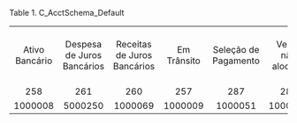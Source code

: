 <div id="d139910e1" class="table">

<div class="table-title">

Table 1. C\_AcctSchema\_Default

</div>

<div class="table-contents">

|                |                            |                             |             |                      |                   |                  |                           |                        |                           |                         |                            |                     |                              |                              |                                        |                    |                          |                        |                    |                         |                       |                      |                                 |                                  |                |                 |                    |                    |                             |                       |                       |                      |                             |               |                    |                 |                              |                             |                            |                            |                |                |                    |                      |                                |                                |                        |                                    |                            |                       |         |
| :------------: | :------------------------: | :-------------------------: | :---------: | :------------------: | :---------------: | :--------------: | :-----------------------: | :--------------------: | :-----------------------: | :---------------------: | :------------------------: | :-----------------: | :--------------------------: | :--------------------------: | :------------------------------------: | :----------------: | :----------------------: | :--------------------: | :----------------: | :---------------------: | :-------------------: | :------------------: | :-----------------------------: | :------------------------------: | :------------: | :-------------: | :----------------: | :----------------: | :-------------------------: | :-------------------: | :-------------------: | :------------------: | :-------------------------: | :-----------: | :----------------: | :-------------: | :--------------------------: | :-------------------------: | :------------------------: | :------------------------: | :------------: | :------------: | :----------------: | :------------------: | :----------------------------: | :----------------------------: | :--------------------: | :--------------------------------: | :------------------------: | :-------------------: | :-----: |
| Ativo Bancário | Despesa de Juros Bancários | Receitas de Juros Bancários | Em Trânsito | Seleção de Pagamento | Verba não alocada | Esquema Contábil | Disponibilidade Monetária | Transferência de Caixa | Diferenças de Livro Caixa | Despesas de Livro Caixa | Recebimento de Livro Caixa | Gastos com Despesas | Estoque em Poder de Terceiro | Estoque de Terceiro em Poder | Conta Transitória de Apuração de Custo | Imposto Desonerado | Pré-Pagamento de Cliente | Recebíveis de Clientes | Serviços a Receber | Recebidos Não Faturados | Patrimônio de Produto | Variação Custo médio | Custos de Desconto de Pagamento | Receita de Desconto de Pagamento | CMV de Produto | Ajuste de Custo | Despesa de Produto | Limpeza de Estoque | Variação de Preço da Fatura | Patrimônio de Projeto | Trabalho em Andamento | Landed Cost Clearing | Variação do Preço de Compra | Rate Variance | Receita de Produto | Processar Agora | Desconto Comercial Concedido | Desconto Comercial Recebido | Conta de Ganhos Realizados | Conta de Perdas Realizadas | Crédito Fiscal | Imposto Devido | Despesa de Imposto | Receita Não Auferida | Conta de Ganhos não Realizados | Conta de Perdas não Realizadas | Exigível de Fornecedor | Exigível de Serviços de Fornecedor | Adiantamento de Fornecedor | Diferenças de Estoque | Perdas  |
|      258       |            261             |             260             |     257     |         287          |        286        |       101        |            273            |          288           |            274            |           275           |            276             |         267         |                              |                              |                                        |                    |           235            |          234           |        234         |           272           |          231          |        50013         |               240               |               241                |      233       |       298       |        230         |        299         |             282             |          250          |          251          |        200000        |             232             |     50005     |        229         |                 |             284              |             283             |            245             |            246             |      256       |      255       |        252         |         269          |              243               |              244               |          237           |                238                 |            239             |          227          |   242   |
|    1000008     |          5000250           |           1000069           |   1000009   |       1000051        |      1000013      |     1000001      |          1000014          |        1000015         |          1000016          |         1000017         |          1000018           |       1000022       |                              |                              |                1000028                 |                    |         1000013          |        1000020         |      1000021       |         1000023         |        1000026        |       1000028        |             1000039             |             5000249              |    1000028     |     1000029     |      1000030       |      1000026       |           1000036           |        1000024        |        1000025        |       1000033        |           1000028           |    1000026    |      1000036       |      false      |           1000037            |           5000249           |          5000247           |          5000248           |    1000070     |    1000070     |      1000070       |       1000046        |            5000247             |            5000248             |        1000049         |              1000050               |          1000051           |        1000052        | 1000053 |

</div>

</div>
